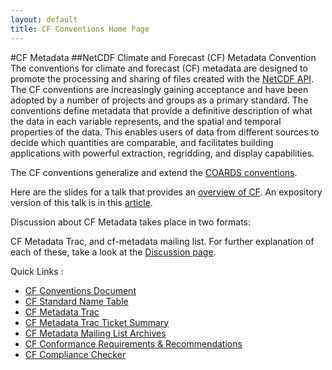 ```yaml
---
layout: default
title: CF Conventions Home Page
---
```


#CF Metadata
##NetCDF Climate and Forecast (CF) Metadata Convention
The conventions for climate and forecast (CF) metadata are designed to promote the processing and sharing of files created with the [NetCDF API][api]. The CF conventions are increasingly gaining acceptance and have been adopted by a number of projects and groups as a primary standard. The conventions define metadata that provide a definitive description of what the data in each variable represents, and the spatial and temporal properties of the data. This enables users of data from different sources to decide which quantities are comparable, and facilitates building applications with powerful extraction, regridding, and display capabilities.     

The CF conventions generalize and extend the [COARDS conventions][coards].     

Here are the slides for a talk that provides an [overview of CF][overview]. An expository version of this talk is in this [article][article].

Discussion about CF Metadata takes place in two formats:

CF Metadata Trac, and
cf-metadata mailing list.
For further explanation of each of these, take a look at the [Discussion page][discussion].


Quick Links :

* [CF Conventions Document][q1]
* [CF Standard Name Table][q2]
* [CF Metadata Trac][q3]
* [CF Metadata Trac Ticket Summary][q4]
* [CF Metadata Mailing List Archives][q5]
* [CF Conformance Requirements & Recommendations][q6]
* [CF Compliance Checker][q7]

[api]: http://www.unidata.ucar.edu/packages/netcdf/index.html
[coards]: http://ferret.wrc.noaa.gov/noaa_coop/coop_cdf_profile.html
[overview]: https://github.com/cf-convention/cf-documents/blob/master/other/cf_overview_viewgraphs.pdf
[article]: https://github.com/cf-convention/cf-documents/blob/master/other/cf_overview_article.pdf
[discussion]: http://cf-convention.github.io/discussion.html
[q1]: http://cf-convention.github.io/latest.html
[q2]: http://cf-convention.github.io/standard-names.html
[q3]: http://kitt.llnl.gov/trac/query?status=new&status=assigned&status=reopened&status=closed&order=id&desc=1
[q4]: http://www.met.reading.ac.uk/~david/cf_trac_summary.html
[q5]: http://mailman.cgd.ucar.edu/pipermail/cf-metadata/
[q6]: http://cf-convention.github.io/requirements-and-recommendations.html
[q7]: http://cf-convention.github.io/compliance-checker.html

